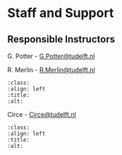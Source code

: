 # Staff and Support

## Responsible Instructors

G. Potter - G.Potter@tudelft.nl

R. Merlin - R.Merlin@tudelft.nl

```{image} https://i.pinimg.com/474x/f8/29/61/f82961b9f97c745c9c0f84e14011effe.jpg
:class: 
:align: left
:title: 
:alt: 
```

Circe - Circe@tudelft.nl

```{image} https://upload.wikimedia.org/wikipedia/commons/d/d9/Circe_Offering_the_Cup_to_Odysseus.jpg
:class: 
:align: left
:title: 
:alt: 
```